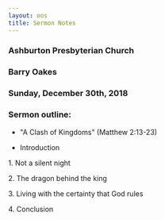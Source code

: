 ```yaml
---
layout: oos
title: Sermon Notes
---
```

### Ashburton Presbyterian Church 

### Barry Oakes

### Sunday, December 30th, 2018

### Sermon outline:



* "A Clash of Kingdoms" (Matthew 2:13-23)

* Introduction

1\. Not a silent night

2\. The dragon behind the king

3\. Living with the certainty that God rules

4\. Conclusion
